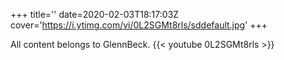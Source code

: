+++
title=''
date=2020-02-03T18:17:03Z
cover='https://i.ytimg.com/vi/0L2SGMt8rls/sddefault.jpg'
+++

All content belongs to GlennBeck.
{{< youtube 0L2SGMt8rls >}}
